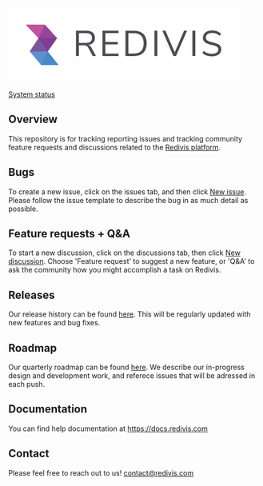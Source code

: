 
<img alt="Redivis logo" src="https://github.com/redivis/meta/raw/master/logo.png" height="150"/>

[System status](https://status.redivis.com)

## Overview  
This repository is for tracking reporting issues and tracking community feature requests and discussions related to the [Redivis platform](https://redivis.com).

## Bugs  
To create a new issue, click on the issues tab, and then click [New issue](https://github.com/redivis/meta/issues/new/choose). Please follow the issue template to describe the bug in as much detail as possible.

## Feature requests + Q&A
To start a new discussion, click on the discussions tab, then click [New discussion](https://github.com/redivis/meta/discussions/category_choices). Choose 'Feature request' to suggest a new feature, or 'Q&A' to ask the community how you might accomplish a task on Redivis.

## Releases
Our release history can be found [here](https://redivis.com/updates). This will be regularly updated with new features and bug fixes.

## Roadmap
Our quarterly roadmap can be found [here](https://github.com/redivis/meta/projects/1). We describe our in-progress design and development work, and referece issues that will be adressed in each push.

## Documentation 
You can find help documentation at https://docs.redivis.com 

## Contact 
Please feel free to reach out to us! contact@redivis.com
